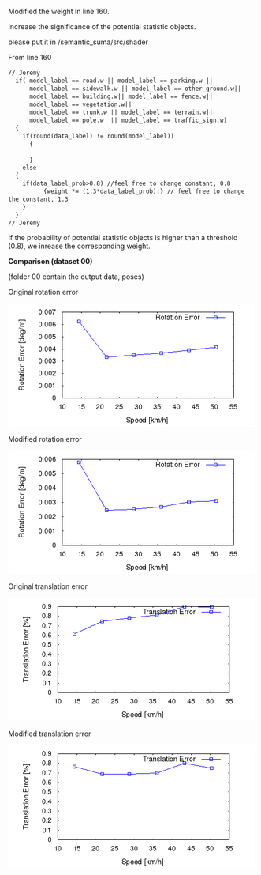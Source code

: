Modified the weight in line 160.


Increase the significance of the potential statistic objects.


please put it in /semantic_suma/src/shader





From line 160

    // Jeremy
      if( model_label == road.w || model_label == parking.w ||
          model_label == sidewalk.w || model_label == other_ground.w||
          model_label == building.w|| model_label == fence.w||
          model_label == vegetation.w||
          model_label == trunk.w || model_label == terrain.w||
          model_label == pole.w  || model_label == traffic_sign.w)
      {
        if(round(data_label) != round(model_label))
          {

          }
        else
	  {
	    if(data_label_prob>0.8) //feel free to change constant, 0.8
              {weight *= (1.3*data_label_prob);} // feel free to change the constant, 1.3
		}
      }
    // Jeremy
    
If the probability of potential statistic objects is higher than a threshold (0.8), we inrease the corresponding weight.

**Comparison (dataset 00)**

(folder 00 contain the output data, poses)

Original rotation error 

![Original error](https://github.com/anthonypan08/568_final_project/blob/master/modified_jeremy/00/original/plot_error/00_rs.png)


Modified rotation error 

![Modified error](https://github.com/anthonypan08/568_final_project/blob/master/modified_jeremy/00/jeremy/plot_error/00_rs.png)

Original translation error 

![Original error](https://github.com/anthonypan08/568_final_project/blob/master/modified_jeremy/00/original/plot_error/00_ts.png)


Modified translation error 

![Modified error](https://github.com/anthonypan08/568_final_project/blob/master/modified_jeremy/00/jeremy/plot_error/00_ts.png)




